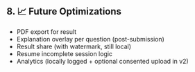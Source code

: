 ## 8. 📈 Future Optimizations

- PDF export for result
- Explanation overlay per question (post-submission)
- Result share (with watermark, still local)
- Resume incomplete session logic
- Analytics (locally logged + optional consented upload in v2)
